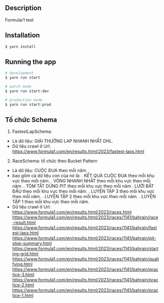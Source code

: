 ## Description

Formular1 test

## Installation

```bash
$ yarn install
```

## Running the app

```bash
# development
$ yarn run start

# watch mode
$ yarn run start:dev

# production mode
$ yarn run start:prod
```

## Tổ chức Schema

1. FastestLapSchema:

- Là dữ liệu: GIẢI THƯỞNG LAP NHANH NHẤT DHL.
- Dữ liệu crawl ở Url:
  https://www.formula1.com/en/results.html/2023/fastest-laps.html

2. RaceSchema: tổ chức theo Bucket Pattern

- Là dữ liệu: CUỘC ĐUA theo mỗi năm.
- bao gồm cả dữ liệu con của nó là:
  . KẾT QUẢ CUỘC ĐUA theo mỗi khu vực theo mỗi năm.
  . VÒNG NHANH NHẤT theo mỗi khu vực theo mỗi năm.
  . TÓM TẮT DỪNG PIT theo mỗi khu vực theo mỗi năm
  . LƯỚI BẮT ĐẦU theo mỗi khu vực theo mỗi năm.
  . LUYỆN TẬP 3 theo mỗi khu vực theo mỗi năm.
  . LUYỆN TẬP 2 theo mỗi khu vực theo mỗi năm.
  . LUYỆN TẬP 1 theo mỗi khu vực theo mỗi năm.
- Dữ liệu crawl ở Url:
  https://www.formula1.com/en/results.html/2023/races.html
  https://www.formula1.com/en/results.html/2023/races/1141/bahrain/race-result.html
  https://www.formula1.com/en/results.html/2023/races/1141/bahrain/fastest-laps.html
  https://www.formula1.com/en/results.html/2023/races/1141/bahrain/pit-stop-summary.html
  https://www.formula1.com/en/results.html/2023/races/1141/bahrain/starting-grid.html
  https://www.formula1.com/en/results.html/2023/races/1141/bahrain/qualifying.html
  https://www.formula1.com/en/results.html/2023/races/1141/bahrain/practice-3.html
  https://www.formula1.com/en/results.html/2023/races/1141/bahrain/practice-2.html
  https://www.formula1.com/en/results.html/2023/races/1141/bahrain/practice-1.html
